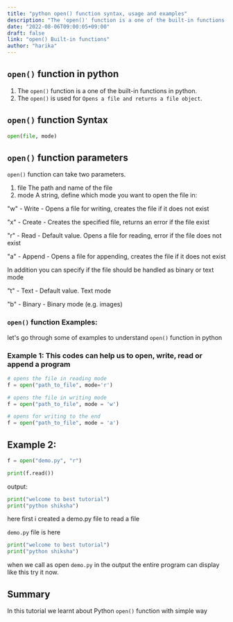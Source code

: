 ```yaml
---
title: "python open() function syntax, usage and examples"
description: "The 'open()' function is a one of the built-in functions in python"
date: "2022-08-06T09:00:05+09:00"
draft: false
link: "open() Built-in functions"
author: "harika"
---
```


## `open()` function in python

1. The `open()` function is a one of the built-in functions in python.
2. The `open()` is used for `Opens a file and returns a file object`.

## `open()` function Syntax

```python
open(file, mode)
```
## `open()` function parameters

`open()` function can take two parameters.
1. file 	The path and name of the file
2. mode 	A string, define which mode you want to open the file in:


"w" - Write - Opens a file for writing, creates the file if it does not exist

"x" - Create - Creates the specified file, returns an error if the file exist

"r" - Read - Default value. Opens a file for reading, error if the file does not exist

"a" - Append - Opens a file for appending, creates the file if it does not exist


In addition you can specify if the file should be handled as binary or text mode

"t" - Text - Default value. Text mode

"b" - Binary - Binary mode (e.g. images)

### `open()` function Examples:

let's go through some of examples to understand `open()` function in python

### Example 1: This codes can help us to open, write, read or append a program 

```python
# opens the file in reading mode
f = open("path_to_file", mode='r')

# opens the file in writing mode 
f = open("path_to_file", mode = 'w')

# opens for writing to the end 
f = open("path_to_file", mode = 'a')
```

## Example 2:

```python
f = open("demo.py", "r")

print(f.read())
```

output:

```python
print("welcome to best tutorial")
print("python shiksha")
```

here first i created a demo.py file to read a file

`demo.py` file is here
```python
print("welcome to best tutorial")
print("python shiksha")
```
when we call as open `demo.py` in the output the entire program can display like this try it now.


## Summary
In this tutorial we learnt about Python `open()` function with simple way
